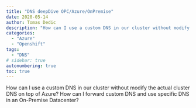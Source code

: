```yaml
---
title: "DNS deepDive OPC/Azure/OnPremise"
date: 2020-05-14 
author: Tomas Dedic
description: "How can I use a custom DNS in our cluster without modify the actual cluster DNS on top of Azure? How can I forward custom DNS and use specific DNS in an On-Premise Datacenter?"
categories:
  - "Azure"
  - "Openshift"
tags:
  - "DNS"
# sidebar: true
autonumbering: true
toc: true
---
```

How can I use a custom DNS in our cluster without modify the actual cluster DNS on top of Azure? How can I forward custom DNS and use specific DNS in an On-Premise Datacenter?

